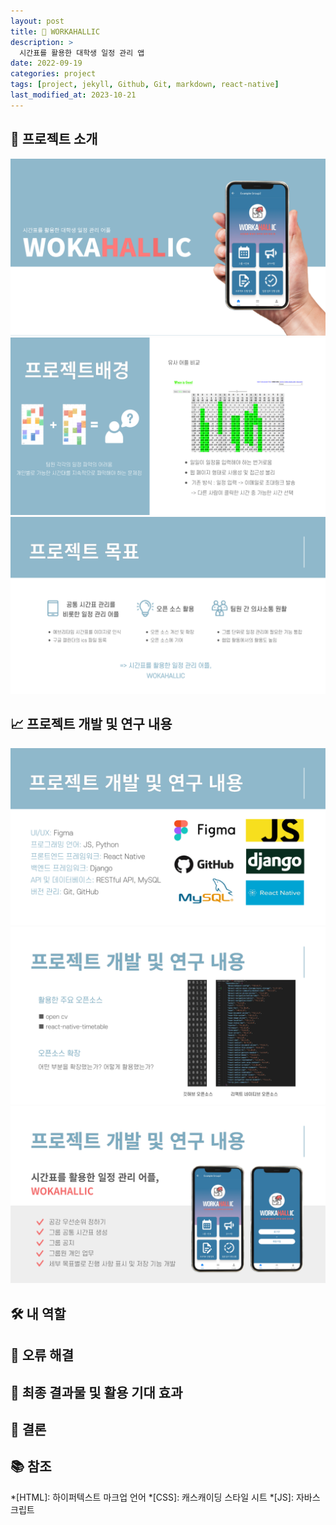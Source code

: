 ```yaml
---
layout: post
title: 📱 WORKAHALLIC
description: >
  시간표를 활용한 대학생 일정 관리 앱
date: 2022-09-19
categories: project
tags: [project, jekyll, Github, Git, markdown, react-native]
last_modified_at: 2023-10-21
---
```


## 🌟 프로젝트 소개
![프로젝트](../../assets/WORKAHALLIC/project.png "프로젝트")
![프로젝트 배경](../../assets/WORKAHALLIC/project_background.png "프로젝트 배경")
![프로젝트 목표](../../assets/WORKAHALLIC/project_goal.png "프로젝트 목표")
<span style="color: grey;"></span>

## 📈 프로젝트 개발 및 연구 내용
![프로젝트 개발 및 연구 내용(1)](../../assets/WORKAHALLIC/project_task1.png "연구 내용(1)")
![프로젝트 개발 및 연구 내용(2)](../../assets/WORKAHALLIC/project_task2.png "연구 내용(2)")
![프로젝트 개발 및 연구 내용(3)](../../assets/WORKAHALLIC/project_task3.png "연구 내용(3)")
<span style="color: grey;"></span>

## 🛠 내 역할
<span style="color: grey;"></span>

## 🐞 오류 해결
<span style="color: grey;"></span>

## 🎉 최종 결과물 및 활용 기대 효과
<span style="color: grey;"></span>

## 📜 결론
<span style="color: grey;"></span>

## 📚 참조
<span style="color: grey;"></span>

*[HTML]: 하이퍼텍스트 마크업 언어
*[CSS]: 캐스캐이딩 스타일 시트
*[JS]: 자바스크립트